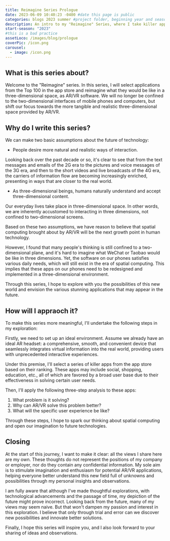 ```yaml
---
title: Reimagine Series Prologue
date: 2023-06-09 10:40:23 -0400 #date this page is public
categories: blogs 2023 summer #project folder, beginning year and season
description: An intro to my "Reimagine" Series, where I take killer apps and reenvision them as immersive AR/VR spatial apps.
start-season: "2023"
#this is a bad practice
assetLoco: /images/blog/prologue
coverPic: /icon.png
carousel:
  - image: /icon.png
---
```


## What is this series about?

Welcome to the "Reimagine" series. In this series, I will select applications from the Top 100 in the app store and reimagine what they would be like in a three-dimensional space, as AR/VR software. We will no longer be confined to the two-dimensional interfaces of mobile phones and computers, but shift our focus towards the more tangible and realistic three-dimensional space provided by AR/VR.

## Why do I write this series?

We can make two basic assumptions about the future of technology:

- People desire more natural and realistic ways of interaction.

Looking back over the past decade or so, it's clear to see that from the text messages and emails of the 2G era to the pictures and voice messages of the 3G era, and then to the short videos and live broadcasts of the 4G era, the carriers of information flow are becoming increasingly enriched, presenting in ways that are closer to the real world.

- As three-dimensional beings, humans naturally understand and accept three-dimensional content.

Our everyday lives take place in three-dimensional space. In other words, we are inherently accustomed to interacting in three dimensions, not confined to two-dimensional screens.

Based on these two assumptions, we have reason to believe that spatial computing brought about by AR/VR will be the next growth point in human technology.

However, I found that many people's thinking is still confined to a two-dimensional plane, and it's hard to imagine what WeChat or Taobao would be like in three dimensions. Yet, the software on our phones satisfies various daily needs, which will still exist in the era of spatial computing. This implies that these apps on our phones need to be redesigned and implemented in a three-dimensional environment.

Through this series, I hope to explore with you the possibilities of this new world and envision the various stunning applications that may appear in the future.

## How will I appraoch it? 

To make this series more meaningful, I'll undertake the following steps in my exploration:

Firstly, we need to set up an ideal environment. Assume we already have an ideal AR headset: a comprehensive, smooth, and convenient device that seamlessly integrates virtual information into the real world, providing users with unprecedented interactive experiences.

Under this premise, I'll select a series of killer apps from the app store based on their ranking. These apps may include social, shopping, education, etc., all of which are favored by a broad user base due to their effectiveness in solving certain user needs.

Then, I'll apply the following three-step analysis to these apps:

1. What problem is it solving? 
2. Why can AR/VR solve this problem better?
3. What will the specific user experience be like?

Through these steps, I hope to spark our thinking about spatial computing and open our imagination to future technologies.

## Closing

At the start of this journey, I want to make it clear: all the views I share here are my own. These thoughts do not represent the positions of my company or employer, nor do they contain any confidential information. My sole aim is to stimulate imagination and enthusiasm for potential AR/VR applications, helping everyone better understand this new field full of unknowns and possibilities through my personal insights and observations.

I am fully aware that although I've made thoughtful explorations, with technological advancements and the passage of time, my depiction of the future might prove incorrect. Looking back from the future, many of my views may seem naive. But that won't dampen my passion and interest in this exploration. I believe that only through trial and error can we discover new possibilities and innovate better solutions.

Finally, I hope this series will inspire you, and I also look forward to your sharing of ideas and observations.
